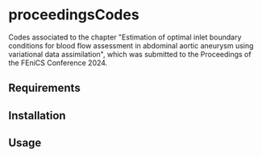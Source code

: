 # proceedingsCodes
Codes associated to the chapter "Estimation of optimal inlet boundary conditions for blood flow assessment in abdominal aortic aneurysm using variational data assimilation", which was submitted to the Proceedings of the FEniCS Conference 2024.

## Requirements

## Installation

## Usage
